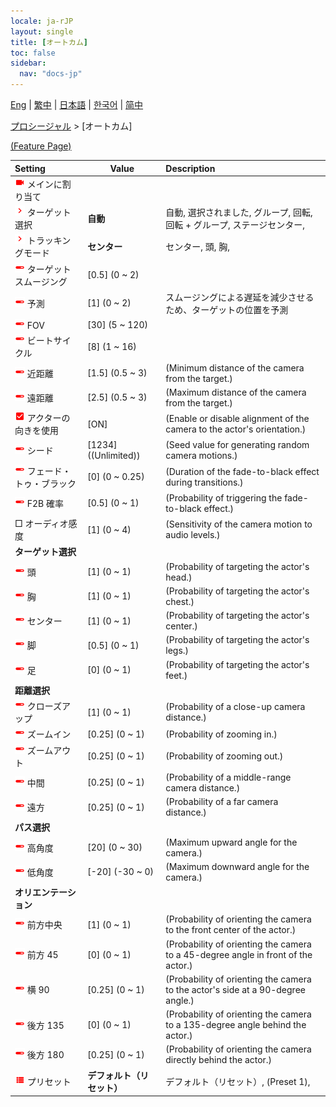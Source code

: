 ```yaml
---
locale: ja-rJP
layout: single
title: [オートカム]
toc: false
sidebar:
  nav: "docs-jp"
---
```

[Eng](/dancexr/menu/2025.4/motion/auto_cam) | [繁中](/tw/dancexr/menu/2025.4/motion/auto_cam) | [日本語](/jp/dancexr/menu/2025.4/motion/auto_cam) | [한국어](/kr/dancexr/menu/2025.4/motion/auto_cam) | [简中](/zh/dancexr/menu/2025.4/motion/auto_cam)

[プロシージャル](../menu#プロシージャル) > [オートカム]



[(Feature Page)](/jp/dancexr/features/auto_cam)

| Setting | Value | Description |
| :--- | --- | :--- |
| <img src="/images/icon/ic_videocam.png" alt="videocam icon"/> メインに割り当て|| 
| <img src="/images/icon/ic_chevron.png" alt="chevron icon"/> ターゲット選択| **自動** | 自動, 選択されました, グループ, 回転, 回転 + グループ, ステージセンター,  |
| <img src="/images/icon/ic_chevron.png" alt="chevron icon"/> トラッキングモード| **センター** | センター, 頭, 胸,  |
| <img src="/images/icon/ic_slider.png" alt="slider icon"/> ターゲットスムージング| [0.5] (0 ~ 2) | 
| <img src="/images/icon/ic_slider.png" alt="slider icon"/> 予測| [1] (0 ~ 2) | スムージングによる遅延を減少させるため、ターゲットの位置を予測
| <img src="/images/icon/ic_slider.png" alt="slider icon"/> FOV| [30] (5 ~ 120) | 
| <img src="/images/icon/ic_slider.png" alt="slider icon"/> ビートサイクル| [8] (1 ~ 16) | 
| <img src="/images/icon/ic_slider.png" alt="slider icon"/> 近距離| [1.5] (0.5 ~ 3) | (Minimum distance of the camera from the target.)
| <img src="/images/icon/ic_slider.png" alt="slider icon"/> 遠距離| [2.5] (0.5 ~ 3) | (Maximum distance of the camera from the target.)
| <img src="/images/icon/ic_check_on.png" alt="check on icon"/> アクターの向きを使用| [ON] | (Enable or disable alignment of the camera to the actor's orientation.)
| <img src="/images/icon/ic_slider.png" alt="slider icon"/> シード| [1234] ((Unlimited)) | (Seed value for generating random camera motions.)
| <img src="/images/icon/ic_slider.png" alt="slider icon"/> フェード・トゥ・ブラック| [0] (0 ~ 0.25) | (Duration of the fade-to-black effect during transitions.)
| <img src="/images/icon/ic_slider.png" alt="slider icon"/> F2B 確率| [0.5] (0 ~ 1) | (Probability of triggering the fade-to-black effect.)
|  □ オーディオ感度| [1] (0 ~ 4) | (Sensitivity of the camera motion to audio levels.)
|  <b>ターゲット選択</b>|| 
| <img src="/images/icon/ic_slider.png" alt="slider icon"/> 頭| [1] (0 ~ 1) | (Probability of targeting the actor's head.)
| <img src="/images/icon/ic_slider.png" alt="slider icon"/> 胸| [1] (0 ~ 1) | (Probability of targeting the actor's chest.)
| <img src="/images/icon/ic_slider.png" alt="slider icon"/> センター| [1] (0 ~ 1) | (Probability of targeting the actor's center.)
| <img src="/images/icon/ic_slider.png" alt="slider icon"/> 脚| [0.5] (0 ~ 1) | (Probability of targeting the actor's legs.)
| <img src="/images/icon/ic_slider.png" alt="slider icon"/> 足| [0] (0 ~ 1) | (Probability of targeting the actor's feet.)
|  <b>距離選択</b>|| 
| <img src="/images/icon/ic_slider.png" alt="slider icon"/> クローズアップ| [1] (0 ~ 1) | (Probability of a close-up camera distance.)
| <img src="/images/icon/ic_slider.png" alt="slider icon"/> ズームイン| [0.25] (0 ~ 1) | (Probability of zooming in.)
| <img src="/images/icon/ic_slider.png" alt="slider icon"/> ズームアウト| [0.25] (0 ~ 1) | (Probability of zooming out.)
| <img src="/images/icon/ic_slider.png" alt="slider icon"/> 中間| [0.25] (0 ~ 1) | (Probability of a middle-range camera distance.)
| <img src="/images/icon/ic_slider.png" alt="slider icon"/> 遠方| [0.25] (0 ~ 1) | (Probability of a far camera distance.)
|  <b>パス選択</b>|| 
| <img src="/images/icon/ic_slider.png" alt="slider icon"/> 高角度| [20] (0 ~ 30) | (Maximum upward angle for the camera.)
| <img src="/images/icon/ic_slider.png" alt="slider icon"/> 低角度| [-20] (-30 ~ 0) | (Maximum downward angle for the camera.)
|  <b>オリエンテーション</b>|| 
| <img src="/images/icon/ic_slider.png" alt="slider icon"/> 前方中央| [1] (0 ~ 1) | (Probability of orienting the camera to the front center of the actor.)
| <img src="/images/icon/ic_slider.png" alt="slider icon"/> 前方 45| [0] (0 ~ 1) | (Probability of orienting the camera to a 45-degree angle in front of the actor.)
| <img src="/images/icon/ic_slider.png" alt="slider icon"/> 横 90| [0.25] (0 ~ 1) | (Probability of orienting the camera to the actor's side at a 90-degree angle.)
| <img src="/images/icon/ic_slider.png" alt="slider icon"/> 後方 135| [0] (0 ~ 1) | (Probability of orienting the camera to a 135-degree angle behind the actor.)
| <img src="/images/icon/ic_slider.png" alt="slider icon"/> 後方 180| [0.25] (0 ~ 1) | (Probability of orienting the camera directly behind the actor.)
| <img src="/images/icon/ic_list.png" alt="list icon"/> プリセット| **デフォルト（リセット）** | デフォルト（リセット）, (Preset 1),  |
